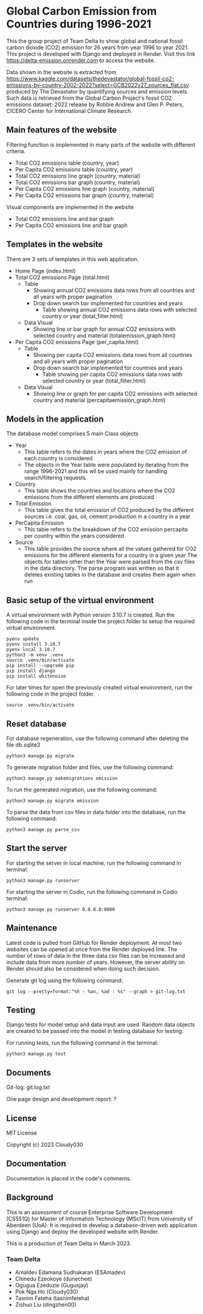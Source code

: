 # Global Carbon Emission from Countries during 1996-2021
This the group project of Team Delta to show global and national fossil carbon dioxide (CO2) emission for 26 years from year 1996 to year 2021.
This project is developed with Django and deployed in Render. 
Visit this link https://delta-emission.onrender.com to access the website.

Data shown in the website is extracted from https://www.kaggle.com/datasets/thedevastator/global-fossil-co2-emissions-by-country-2002-2022?select=GCB2022v27_sources_flat.csv 
produced by The Devastator by quantifying sources and emission levels. 
Such data is retrieved from the Global Carbon Project's fossil CO2 emissions dataset: 2022 release by Robbie Andrew and Glen P. Peters, CICERO Center for International Climate Research.

## Main features of the website
Filtering function is implemented in many parts of the website with different criteria.
- Total CO2 emissions table (country, year)
- Per Capita CO2 emissions table (country, year)
- Total CO2 emissions line graph (country, material)
- Total CO2 emissions bar graph (country, material)
- Per Capita CO2 emissions line graph (country, material)
- Per Capita CO2 emissions bar graph (country, material)

Visual components are implemented in the website
- Total CO2 emissions line and bar graph
- Per Capita CO2 emissions line and bar graph

## Templates in the website
There are 3 sets of templates in this web application.
- Home Page (index.html)
- Total CO2 emissions Page (total.html)
  - Table
    - Showing annual CO2 emissions data rows from all countries and all years with proper pagination
    - Drop down search bar implemented for countries and years
      - Table showing annual CO2 emissions data rows with selected country or year (total_filter.html)
  - Data Visual
      - Showing line or bar graph for annual CO2 emissions with selected country and material (totalemission_graph.html)
- Per Capita CO2 emissions Page (per_capita.html)
  - Table
    - Showing per capita CO2 emissions data rows from all countries and all years with proper pagination
    - Drop down search bar implemented for countries and years
      - Table showing per capita CO2 emissions data rows with selected country or year (total_filter.html)
  - Data Visual
    - Showing line or graph for per capita CO2 emissions with selected country and material (percapitaemission_graph.html)

## Models in the application
The database model comprises 5 main Class objects
- Year
  - This table refers to the dates in years where the CO2 emission of each country is considered
  - The objects in the Year table were populated by iterating from the range 1996-2021 and this wll be used mainly for handling search/filtering requests
- Country
  - This table shows the countries and locations where the CO2 emissions from the different elements are produced
- Total Emission
  - This table gives the total emission of CO2 produced by the different sources i.e. coal, gas, oil, cement production in a country in a year
- PerCapita Emission
  - This table refers to the breakdown of the CO2 emission percapita per country within the years considered
- Source
  - This table provides the source where all the values gathered for CO2 emissions for the different elements for a country in a given year
The objects for tables other than the Year were parsed from the csv files in the data directory. The parse program was written so that it deletes existing tables in the database and creates them again when run

## Basic setup of the virtual environment
A virtual environment with Python version 3.10.7 is created. 
Run the following code in the terminal inside the project folder to setup the required virtual environment.
~~~
pyenv update
pyenv install 3.10.7
pyenv local 3.10.7
python3 -m venv .venv
source .venv/bin/activate
pip install --upgrade pip
pip install django
pip install whitenoise
~~~
For later times for open the previously created virtual environment, run the following code in the project folder.
~~~
source .venv/bin/activate
~~~

## Reset database
For database regeneration, use the following command after deleting the file db.sqlite3
~~~
python3 manage.py migrate
~~~

To generate migration folder and files, use the following command:
~~~
python3 manage.py makemigrations emission
~~~

To run the generated migration, use the following command:
~~~
python3 manage.py migrate emission
~~~

To parse the data from csv files in data folder into the database, run the following command:
~~~
python3 manage.py parse_csv
~~~

## Start the server
For starting the server in local machine, run the following command in terminal:
~~~
python3 manage.py runserver
~~~

For starting the server in Codio, run the following command in Codio terminal:
~~~
python3 manage.py runserver 0.0.0.0:8000
~~~

## Maintenance
Latest code is pulled from GitHub for Render deployment.
At most two websites can be opened at once from the Render deployed link.
The number of rows of data in the three data csv files can be increased and include data from more number of years.
However, the server ability on Render should also be considered when doing such decision.

Generate git log using the following command:
~~~
git log --pretty=format:"%h - %an, %ad : %s" --graph > git-log.txt
~~~

## Testing
Django tests for model setup and data input are used.
Random data objects are created to be passed into the model in testing database for testing.

For running tests, run the following command in the terminal:
~~~
python3 manage.py test
~~~

## Documents
Git-log: git.log.txt

One page design and development report: ?

## License
MIT License

Copyright (c) 2023 Cloudy030

## Documentation
Documentation is placed in the code's comments.

## Background
This is an assessment of course Enterprise Software Development (CS551Q) for Master of Information Technology (MScIT) from University of Aberdeen (UoA).
It is required to develop a database-driven web application using Django and deploy the developed website with Render.

This is a production of Team Delta in March 2023.

### Team Delta
- Amaldev Edamana Sudhakaran (ESAmadev)
- Chinedu Ezeokoye (dunechee)
- Ogugua Ezedozie (Gugusjay)
- Pok Nga Ho (Cloudy030)
- Tasnim Fateha (tasnimfeteha)
- Zishuo Liu (dingzhen00)
